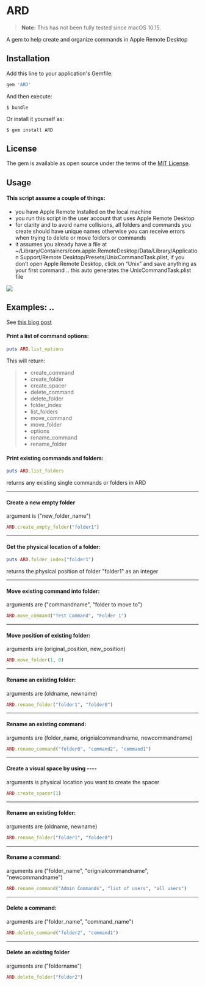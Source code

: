 # ARD



> **Note:** This has not been fully tested since macOS 10.15. 

A gem to help create and organize commands in Apple Remote Desktop

## Installation

Add this line to your application's Gemfile:

```ruby
gem 'ARD'
```

And then execute:

    $ bundle

Or install it yourself as:

    $ gem install ARD

## License

The gem is available as open source under the terms of the [MIT License](http://opensource.org/licenses/MIT).

## Usage


#### This script assume a couple of things:
* you have Apple Remote Installed on the local machine
* you run this script in the user account that uses Apple Remote Desktop
* for clarity and to avoid name collisions, all folders and commands you create should have unique names otherwise you can receive errors when trying to delete or move folders or commands
* it assumes you already have a file at ~/Library/Containers/com.apple.RemoteDesktop/Data/Library/Application Support/Remote Desktop/Presets/UnixCommandTask.plist, if you don’t open Apple Remote Desktop, click on “Unix” and save anything as your first command .. this auto generates the UnixCommandTask.plist file


<img src="https://i1.wp.com/redlinetech.files.wordpress.com/2017/06/ard-compare-e1498534221453.png">


## Examples: ..
See [this blog post](https://redlinetech.wordpress.com/2017/05/17/organizing-commands-in-apple-remote-desktop-with-the-help-of-ruby/)


#### Print a list of command options:

```ruby
puts ARD.list_options
```
This will return:
> - create_command
> - create_folder
> - create_spacer
> - delete_command
> - delete_folder
> - folder_index
> - list_folders
> - move_command
> - move_folder
> - options
> - rename_command
> - rename_folder


#### Print existing commands and folders:
```ruby
puts ARD.list_folders
```
returns any existing single commands or folders in ARD

---

#### Create a new empty folder
argument is ("new_folder_name")
```ruby
ARD.create_empty_folder("folder1")
```

---
#### Get the physical location of a folder:
``` ruby
puts ARD.folder_index("folder1")
```
returns the physical position of folder "folder1" as an integer

---

#### Move existing command into folder:
arguments are ("commandname", "folder to move to")
```ruby
ARD.move_command("Test Command", "Folder 1")
```

---


#### Move position of existing folder:
arguments are (original_position, new_position)
```ruby
ARD.move_folder(1, 0)
```

---

#### Rename an existing folder:
arguments are (oldname, newname)
```ruby
ARD.rename_folder("folder1", "folder0")
```
---

#### Rename an existing command:
arguments are (folder_name, orignialcommandname, newcommandname)
 ```ruby
 ARD.rename_command("folder0", "command2", "command1")
 ```
---

 #### Create a visual space by using ----
 arguments is physical location you want to create the spacer
 ```ruby
 ARD.create_spacer(1)
 ```
---

#### Rename an existing folder:
arguments are (oldname, newname)
```ruby
ARD.rename_folder("folder1", "folder0")
```
---
#### Rename a command:
arguments are ("folder_name", "orignialcommandname", "newcommandname")
```ruby
ARD.rename_command("Admin Commands", "list of users", "all users")
```
---
#### Delete a command:
arguments are ("folder_name", "command_name")
```ruby
ARD.delete_command("folder2", "command1")
```
---

#### Delete an existing folder
arguments are ("foldername")
```ruby
ARD.delete_folder("folder2")
```
